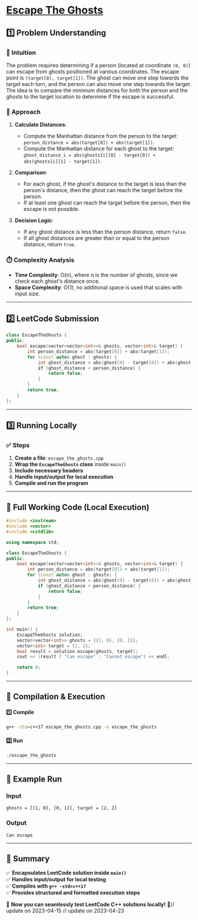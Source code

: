 # **[Escape The Ghosts](https://leetcode.com/problems/escape-the-ghosts/description/)**  

## **1️⃣ Problem Understanding**  
### **📌 Intuition**  
The problem requires determining if a person (located at coordinate `(0, 0)`) can escape from ghosts positioned at various coordinates. The escape point is `(target[0], target[1])`. The ghost can move one step towards the target each turn, and the person can also move one step towards the target. The idea is to compare the minimum distances for both the person and the ghosts to the target location to determine if the escape is successful.

### **🚀 Approach**  
1. **Calculate Distances**:
   - Compute the Manhattan distance from the person to the target: `person_distance = abs(target[0]) + abs(target[1])`.
   - Compute the Manhattan distance for each ghost to the target: `ghost_distance_i = abs(ghosts[i][0] - target[0]) + abs(ghosts[i][1] - target[1])`.

2. **Comparison**:
   - For each ghost, if the ghost's distance to the target is less than the person's distance, then the ghost can reach the target before the person.
   - If at least one ghost can reach the target before the person, then the escape is not possible.

3. **Decision Logic**:
   - If any ghost distance is less than the person distance, return `false`.
   - If all ghost distances are greater than or equal to the person distance, return `true`.

### **⏱️ Complexity Analysis**  
- **Time Complexity**: O(n), where n is the number of ghosts, since we check each ghost's distance once.
- **Space Complexity**: O(1), no additional space is used that scales with input size.

---  

## **2️⃣ LeetCode Submission**  
```cpp
class EscapeTheGhosts {
public:
    bool escape(vector<vector<int>>& ghosts, vector<int>& target) {
        int person_distance = abs(target[0]) + abs(target[1]);
        for (const auto& ghost : ghosts) {
            int ghost_distance = abs(ghost[0] - target[0]) + abs(ghost[1] - target[1]);
            if (ghost_distance < person_distance) {
                return false;
            }
        }
        return true;
    }
};
```  

---  

## **3️⃣ Running Locally**  
### **✅ Steps**  
1. **Create a file**: `escape_the_ghosts.cpp`  
2. **Wrap the `EscapeTheGhosts` class** inside `main()`  
3. **Include necessary headers**  
4. **Handle input/output for local execution**  
5. **Compile and run the program**  

---  

## **📝 Full Working Code (Local Execution)**  
```cpp
#include <iostream>
#include <vector>
#include <cstdlib>

using namespace std;

class EscapeTheGhosts {
public:
    bool escape(vector<vector<int>>& ghosts, vector<int>& target) {
        int person_distance = abs(target[0]) + abs(target[1]);
        for (const auto& ghost : ghosts) {
            int ghost_distance = abs(ghost[0] - target[0]) + abs(ghost[1] - target[1]);
            if (ghost_distance < person_distance) {
                return false;
            }
        }
        return true;
    }
};

int main() {
    EscapeTheGhosts solution;
    vector<vector<int>> ghosts = {{1, 0}, {0, 1}};
    vector<int> target = {2, 2};
    bool result = solution.escape(ghosts, target);
    cout << (result ? "Can escape" : "Cannot escape") << endl;

    return 0;
}  
```  

---  

## **🔧 Compilation & Execution**  
#### **1️⃣ Compile**  
```bash
g++ -std=c++17 escape_the_ghosts.cpp -o escape_the_ghosts
```  

#### **2️⃣ Run**  
```bash
./escape_the_ghosts
```  

---  

## **🎯 Example Run**  
### **Input**  
```
ghosts = [[1, 0], [0, 1]], target = [2, 2]
```  
### **Output**  
```
Can escape
```  

---  

## **📌 Summary**  
✅ **Encapsulates LeetCode solution inside `main()`**  
✅ **Handles input/output for local testing**  
✅ **Compiles with `g++ -std=c++17`**  
✅ **Provides structured and formatted execution steps**  

🚀 **Now you can seamlessly test LeetCode C++ solutions locally!** 🚀// update on 2023-04-15
// update on 2023-04-23
